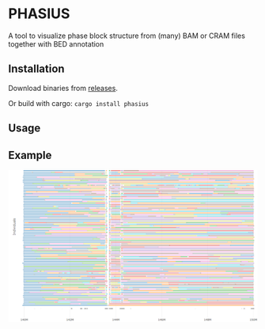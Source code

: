 # PHASIUS

A tool to visualize phase block structure from (many) BAM or CRAM files together with BED annotation

## Installation

Download binaries from [releases](https://github.com/wdecoster/phasius/releases).

Or build with cargo: `cargo install phasius`

## Usage

## Example

!["example plot"](example/20221117221044.png)  

